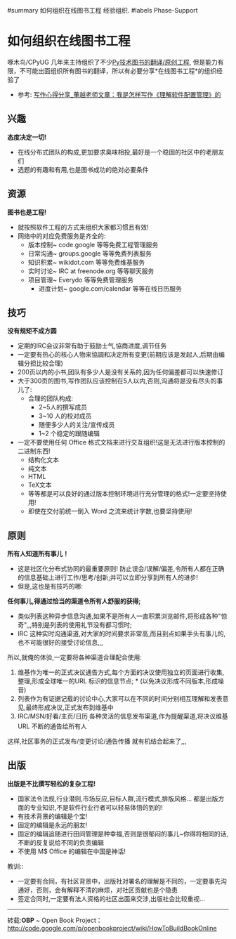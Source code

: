 #summary 如何组织在线图书工程 经验组织.
#labels Phase-Support

# 如何组织在线图书工程 #

啄木鸟/CPyUG 几年来主持组织了不少[Py技术图书的翻译/原创工程](http://wiki.woodpecker.org.cn/moin/OpenBookProject), 但是能力有限，不可能出面组织所有图书的翻译，所以有必要分享\*在线图书工程\*的组织经验了

  * 参考: [写作心得分享\_董越老师文章：我是怎样写作《理解软件配置管理》的](http://groups.google.com/group/BVtougao/browse_thread/thread/b600341d1bf15838)

## 兴趣 ##
**态度决定一切!**
  * 在线分布式团队的构成,更加要求臭味相投,最好是一个稳固的社区中的老朋友们
  * 选题的有趣和有用,也是图书成功的绝对必要条件

## 资源 ##
**图书也是工程!**
  * 就按照软件工程的方式来组织大家都习惯且有效!
  * 网络中的对应免费服务是齐全的:
    * 版本控制~ code.google 等等免费工程管理服务
    * 日常沟通~ groups.google 等等免费列表服务
    * 知识积累~ wikidot.com 等等免费维基服务
    * 实时讨论~ IRC at freenode.org  等等聊天服务
    * 项目管理~ Everydo 等等免费管理服务
      * 进度计划~  google.com/calendar 等等在线日历服务

## 技巧 ##
**没有规矩不成方圆**
  * 定期的IRC会议非常有助于鼓励士气,協商进度,调节任务
  * 一定要有热心的核心人物来協調和决定所有变更(前期应该是发起人,后期由编辑分担比较合理)
  * 200页以内的小书,团队有多少人是没有关系的,因为任何偏差都可以快速修订
  * 大于300页的图书,写作团队应该控制在5人以内,否则,沟通将是没有尽头的事儿了:
    * 合理的团队构成:
      * 2~5人的撰写成员
      * 3~10 人的校对成员
      * 随便多少人的关注/宣传成员
      * 1~2 个稳定的跟随编辑
  * 一定不要使用任何 Office 格式文档来进行交互组织!这是无法进行版本控制的二进制东西!
    * 结构化文本
    * 纯文本
    * HTML
    * TeX文本
    * 等等都是可以良好的通过版本控制环境进行充分管理的格式!一定要坚持使用!
    * 即使在交付前统一倒入 Word 之流来统计字数,也要坚持使用!

## 原则 ##
**所有人知道所有事儿！**
  * 这是社区化分布式协同的最重要原则! 防止误会/误解/偏差,令所有人都在正确的信息基础上进行工作/思考/创新;并可以立即分享到所有人的进步!
  * 但是,这也是有技巧的哪:

**任何事儿,得通过恰当的渠道令所有人舒服的获得;**
  * 类似列表这种异步信息沟通,如果不是所有人一直积累浏览邮件,将形成各种"惊奇",,,特别是列表的使用礼节没有都习惯时;
  * IRC 这种实时沟通渠道,对大家的时间要求非常高,而且到点如果手头有事儿的,也不可能很好的接受讨论信息,,,

所以,就俺的体验,一定要将各种渠道合理配合使用:
  1. 维基作为唯一的正式决议通告方式,每个方面的决议使用独立的页面进行收集,整理,形成全球唯一的URL 标识的信息节点;
    * (以免决议形成不同版本,形成噪音)
  1. 列表作为有证据记载的讨论中心,大家可以在不同的时间分别相互理解和发表意见,最终形成决议,正式发布到维基中
  1. IRC/MSN/好看/主页/日历<sub>,</sub>各种灵活的信息发布渠道,作为提醒渠道,将决议维基URL 不断的通告给所有人

这样,社区事务的正式发布/变更讨论/通告传播 就有机结合起来了,,,

## 出版 ##
**出版是不比撰写轻松的复杂工程!**
  * 国家法令法规,行业潜则,市场反应,目标人群,流行模式,排版风格... 都是出版方面的专业知识,不是软件行业行者可以轻易体悟的到的!
  * 有技术背景的编辑是个宝!
  * 固定的编辑是永远的朋友!
  * 固定的编辑追随进行田间管理是种幸福,否则是很郁闷的事儿~你得将相同的话,不断的反复说给不同的负责编辑
  * 不使用 M$ Office 的编辑在中国是神话!

教训::
  * 一定要有合同，有社区背景中，出版社对署名的理解是不同的，一定要事先沟通好，否则，会有解释不清的麻烦，对社区贡献也是个隐患
  * 签定合同时,一定要有法人资格的社区出面来交涉,出版社会比较重视...

---

转载:**OBP** ~ Open Book Project：http://code.google.com/p/openbookproject/wiki/HowToBuildBookOnline